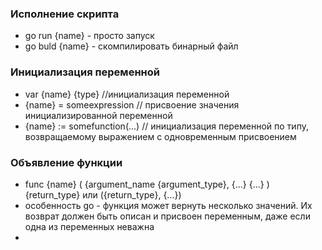 ### Исполнение скрипта
- go run {name} - просто запуск
- go buld {name} - скомпилировать бинарный файл

### Инициализация переменной
- var {name} {type} //инициализация переменной 
- {name} = someexpression // присвоение значения инициализированной переменной
- {name} := somefunction(...) // инициализация переменной по типу, возвращаемому выражением с одновременным присвоением

### Объявление функции
- func {name} ( {argument_name {argument_type}, {...} {...} ) {return_type} или ({return_type}, {...})
- особенность go - функция может вернуть несколько значений. Их возврат должен быть описан и присвоен переменным, даже если одна из переменных неважна
- 
